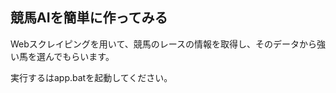 <h2>競馬AIを簡単に作ってみる</h2>
<p>Webスクレイピングを用いて、競馬のレースの情報を取得し、そのデータから強い馬を選んでもらいます。</p>
<p>実行するはapp.batを起動してください。</p>
<p></p>
